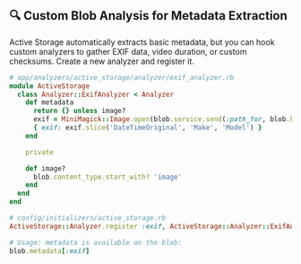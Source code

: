 ## 🔍 Custom Blob Analysis for Metadata Extraction

Active Storage automatically extracts basic metadata, but you can hook custom analyzers to gather EXIF data, video duration, or custom checksums. Create a new analyzer and register it.

```ruby
# app/analyzers/active_storage/analyzer/exif_analyzer.rb
module ActiveStorage
  class Analyzer::ExifAnalyzer < Analyzer
    def metadata
      return {} unless image?
      exif = MiniMagick::Image.open(blob.service.send(:path_for, blob.key)).exif
      { exif: exif.slice('DateTimeOriginal', 'Make', 'Model') }
    end

    private

    def image?
      blob.content_type.start_with? 'image'
    end
  end
end

# config/initializers/active_storage.rb
ActiveStorage::Analyzer.register :exif, ActiveStorage::Analyzer::ExifAnalyzer

# Usage: metadata is available on the blob:
blob.metadata[:exif]
```